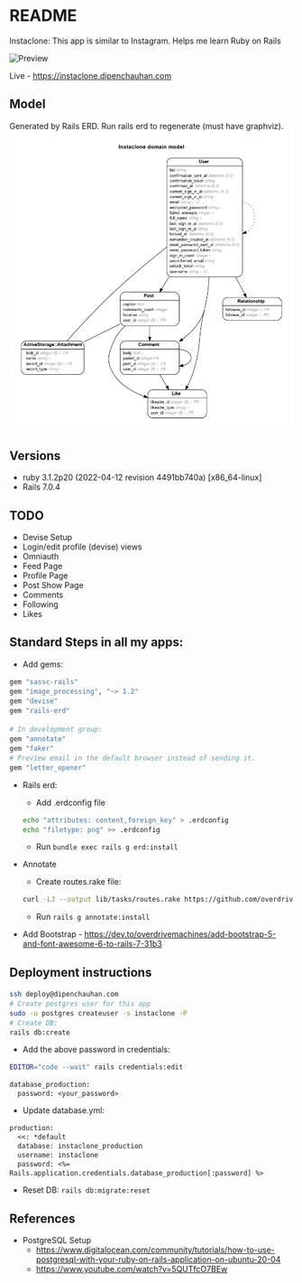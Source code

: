 # README

Instaclone: This app is similar to Instagram. Helps me learn Ruby on Rails

![Preview](preview.png)

Live - https://instaclone.dipenchauhan.com

## Model

Generated by Rails ERD. Run rails erd to regenerate (must have graphviz).
![ERD Diagram](erd.png)

## Versions

- ruby 3.1.2p20 (2022-04-12 revision 4491bb740a) [x86_64-linux]
- Rails 7.0.4

## TODO

- Devise Setup
- Login/edit profile (devise) views
- Omniauth
- Feed Page
- Profile Page
- Post Show Page
- Comments
- Following
- Likes

## Standard Steps in all my apps:

- Add gems:

```ruby
gem "sassc-rails"
gem "image_processing", "~> 1.2"
gem "devise"
gem "rails-erd"

# In development group:
gem "annotate"
gem "faker"
# Preview email in the default browser instead of sending it.
gem "letter_opener"
```

- Rails erd:

  - Add .erdconfig file

  ```sh
  echo "attributes: content,foreign_key" > .erdconfig
  echo "filetype: png" >> .erdconfig
  ```

  - Run `bundle exec rails g erd:install`

- Annotate

  - Create routes.rake file:

  ```sh
  curl -LJ --output lib/tasks/routes.rake https://github.com/overdrivemachines/dipen_chauhan/raw/master/lib/tasks/routes.rake
  ```

  - Run `rails g annotate:install`

- Add Bootstrap - https://dev.to/overdrivemachines/add-bootstrap-5-and-font-awesome-6-to-rails-7-31b3

## Deployment instructions

```sh
ssh deploy@dipenchauhan.com
# Create postgres user for this app
sudo -u postgres createuser -s instaclone -P
# Create DB:
rails db:create
```

- Add the above password in credentials:

```sh
EDITOR="code --wait" rails credentials:edit
```

```
database_production:
  password: <your_password>
```

- Update database.yml:

```
production:
  <<: *default
  database: instaclone_production
  username: instaclone
  password: <%= Rails.application.credentials.database_production[:password] %>
```

- Reset DB: `rails db:migrate:reset`

## References

- PostgreSQL Setup
  - https://www.digitalocean.com/community/tutorials/how-to-use-postgresql-with-your-ruby-on-rails-application-on-ubuntu-20-04
  - https://www.youtube.com/watch?v=5QUTfcO7BEw

